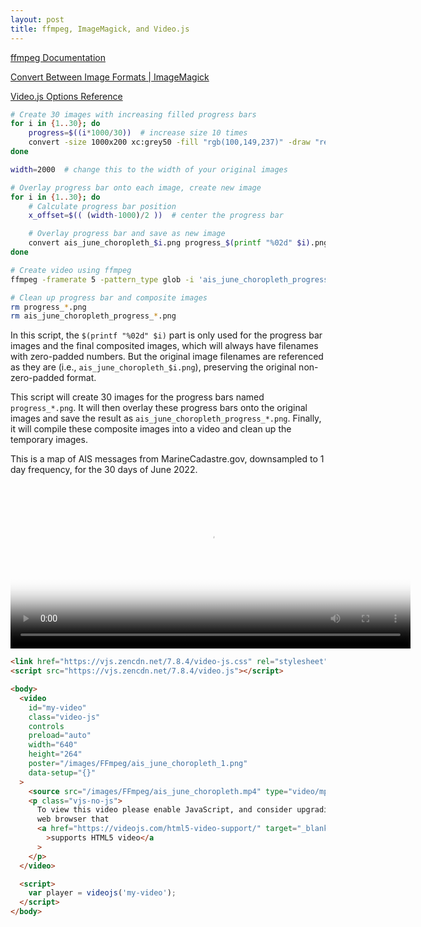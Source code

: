 ```yaml
---
layout: post
title: ffmpeg, ImageMagick, and Video.js
---
```


<link href="https://vjs.zencdn.net/7.8.4/video-js.css" rel="stylesheet" />
<script src="https://vjs.zencdn.net/7.8.4/video.js"></script>

[ffmpeg Documentation](https://ffmpeg.org/ffmpeg.html)

[Convert Between Image Formats \| ImageMagick](https://imagemagick.org/script/convert.php)

[Video.js Options Reference](https://videojs.com/guides/options/)

```bash
# Create 30 images with increasing filled progress bars
for i in {1..30}; do
    progress=$((i*1000/30))  # increase size 10 times
    convert -size 1000x200 xc:grey50 -fill "rgb(100,149,237)" -draw "rectangle 0,0 $progress,200" progress_$(printf "%02d" $i).png
done

width=2000  # change this to the width of your original images

# Overlay progress bar onto each image, create new image
for i in {1..30}; do
    # Calculate progress bar position
    x_offset=$(( (width-1000)/2 ))  # center the progress bar

    # Overlay progress bar and save as new image
    convert ais_june_choropleth_$i.png progress_$(printf "%02d" $i).png -geometry +$x_offset+10 -composite ais_june_choropleth_progress_$(printf "%02d" $i).png
done

# Create video using ffmpeg
ffmpeg -framerate 5 -pattern_type glob -i 'ais_june_choropleth_progress_*.png' -c:v libx264 -r 30 -pix_fmt yuv420p ais_june_choropleth.mp4

# Clean up progress bar and composite images
rm progress_*.png
rm ais_june_choropleth_progress_*.png
```

In this script, the `$(printf "%02d" $i)` part is only used for the progress bar images and the final composited images, which will always have filenames with zero-padded numbers. But the original image filenames are referenced as they are (i.e., `ais_june_choropleth_$i.png`), preserving the original non-zero-padded format.

This script will create 30 images for the progress bars named `progress_*.png`. It will then overlay these progress bars onto the original images and save the result as `ais_june_choropleth_progress_*.png`. Finally, it will compile these composite images into a video and clean up the temporary images.

This is a map of AIS messages from MarineCadastre.gov, downsampled to 1 day frequency, for the 30 days of June 2022.

<body>
  <video
    id="my-video"
    class="video-js"
    controls
    preload="auto"
    width="640"
    height="264"
    poster="/images/FFmpeg/ais_june_choropleth_1.png"
    data-setup="{}"
  >
    <source src="/images/FFmpeg/ais_june_choropleth.mp4" type="video/mp4" />
    <p class="vjs-no-js">
      To view this video please enable JavaScript, and consider upgrading to a
      web browser that
      <a href="https://videojs.com/html5-video-support/" target="_blank"
        >supports HTML5 video</a
      >
    </p>
  </video>

  <script>
    var player = videojs('my-video');
  </script>
</body>

```html
<link href="https://vjs.zencdn.net/7.8.4/video-js.css" rel="stylesheet" />
<script src="https://vjs.zencdn.net/7.8.4/video.js"></script>

<body>
  <video
    id="my-video"
    class="video-js"
    controls
    preload="auto"
    width="640"
    height="264"
    poster="/images/FFmpeg/ais_june_choropleth_1.png"
    data-setup="{}"
  >
    <source src="/images/FFmpeg/ais_june_choropleth.mp4" type="video/mp4" />
    <p class="vjs-no-js">
      To view this video please enable JavaScript, and consider upgrading to a
      web browser that
      <a href="https://videojs.com/html5-video-support/" target="_blank"
        >supports HTML5 video</a
      >
    </p>
  </video>

  <script>
    var player = videojs('my-video');
  </script>
</body>
```